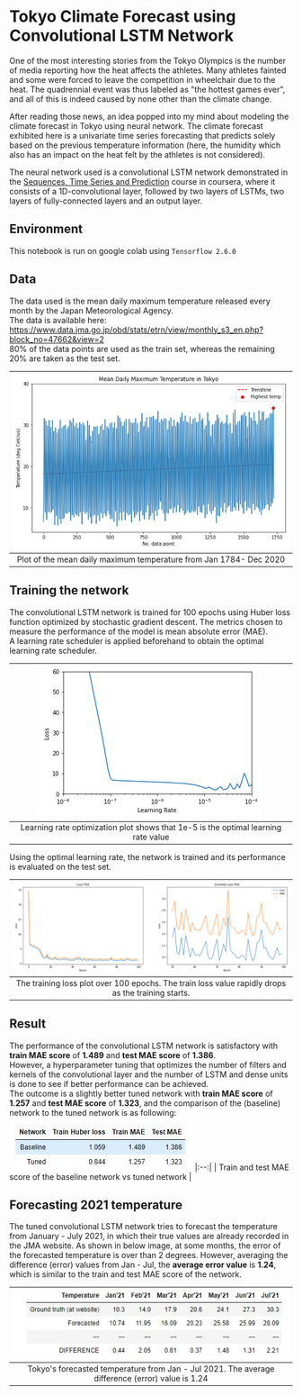 # Tokyo Climate Forecast using Convolutional LSTM Network

One of the most interesting stories from the Tokyo Olympics is the number of media reporting how the heat affects the athletes. 
Many athletes fainted and some were forced to leave the competition in wheelchair due to the heat.
The quadrennial event was thus labeled as "the hottest games ever", and all of this is indeed caused by none other than the climate change.

After reading those news, an idea popped into my mind about modeling the climate forecast in Tokyo using neural network. 
The climate forecast exhibited here is a univariate time series forecasting that predicts solely based on the previous temperature information
(here, the humidity which also has an impact on the heat felt by the athletes is not considered).  

The neural network used is a convolutional LSTM network demonstrated in the [Sequences, Time Series and Prediction](https://www.coursera.org/learn/tensorflow-sequences-time-series-and-prediction) course in coursera, 
where it consists of a 1D-convolutional layer, followed by two layers of LSTMs, two layers of fully-connected layers and an output layer.

## Environment  
This notebook is run on google colab using ``Tensorflow 2.6.0``  

## Data  
The data used is the mean daily maximum temperature released every month by the Japan Meteorological Agency.  
The data is available here: https://www.data.jma.go.jp/obd/stats/etrn/view/monthly_s3_en.php?block_no=47662&view=2  
80% of the data points are used as the train set, whereas the remaining 20% are taken as the test set.

| ![Plot of the mean daily maximum temperature from Jan 1784- Dec 2020](https://github.com/RobyKoeswojo/Climate-Forecast-using-Convolutional-LSTM-Network/blob/main/notebookimage/TimeSeriesPlot.png?raw=true) |
|:--:| 
| Plot of the mean daily maximum temperature from Jan 1784- Dec 2020 |

## Training the network  
The convolutional LSTM network is trained for 100 epochs using Huber loss function optimized by stochastic gradient descent. 
The metrics chosen to measure the performance of the model is mean absolute error (MAE).  
A learning rate scheduler is applied beforehand to obtain the optimal learning rate scheduler.  

| ![Learning rate optimization plot shows that 1e-5 is the optimal learning rate value](https://github.com/RobyKoeswojo/Climate-Forecast-using-Convolutional-LSTM-Network/blob/main/notebookimage/BestLR.png?raw=true) |
|:--:| 
| Learning rate optimization plot shows that 1e-5 is the optimal learning rate value |

Using the optimal learning rate, the network is trained and its performance is evaluated on the test set.  

| ![The training loss plot over 100 epochs. The train loss value rapidly drops as the training starts.](https://github.com/RobyKoeswojo/Climate-Forecast-using-Convolutional-LSTM-Network/blob/main/notebookimage/LossPlot_baseline.png?raw=true) |
|:--:| 
| The training loss plot over 100 epochs. The train loss value rapidly drops as the training starts. |

## Result
The performance of the convolutional LSTM network is satisfactory with **train MAE score** of **1.489** and **test MAE score** of **1.386**.  
However, a hyperparameter tuning that optimizes the number of filters and kernels of the convolutional layer and the number of LSTM and dense units 
is done to see if better performance can be achieved.  
The outcome is a slightly better tuned network with **train MAE score** of **1.257** and **test MAE score** of **1.323**, and the comparison of the (baseline) network to the tuned network is as following: 

![Train and test MAE score of the baseline network vs tuned network](https://github.com/RobyKoeswojo/Climate-Forecast-using-Convolutional-LSTM-Network/blob/main/notebookimage/trainTestScore.JPG?raw=true)
|:--:| 
| Train and test MAE score of the baseline network vs tuned network |

## Forecasting 2021 temperature  
The tuned convolutional LSTM network tries to forecast the temperature from January - July 2021, in which their true values are already recorded in the JMA website.
As shown in below image, at some months, the error of the forecasted temperature is over than 2 degrees. However, averaging the difference (error) values from Jan - Jul,
the **average error value** is **1.24**, which is similar to the train and test MAE score of the network.

| ![Forecasting temperature from Jan - Jul 2021](https://github.com/RobyKoeswojo/Climate-Forecast-using-Convolutional-LSTM-Network/blob/main/notebookimage/forecast2021.JPG?raw=true) |
|:--:| 
| Tokyo's forecasted temperature from Jan - Jul 2021. The average difference (error) value is 1.24 |
